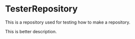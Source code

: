 # TesterRepository
This is a repository used for testing how to make a repository. 

This is better description. 
